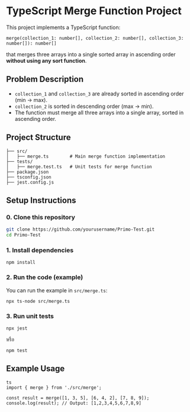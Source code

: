 # TypeScript Merge Function Project

This project implements a TypeScript function:

```
merge(collection_1: number[], collection_2: number[], collection_3: number[]): number[]
```

that merges three arrays into a single sorted array in ascending order **without using any sort function**.

## Problem Description

- `collection_1` and `collection_3` are already sorted in ascending order (min → max).
- `collection_2` is sorted in descending order (max → min).
- The function must merge all three arrays into a single array, sorted in ascending order.

## Project Structure

```
├── src/
│   ├── merge.ts        # Main merge function implementation
├── tests/
│   ├── merge.test.ts   # Unit tests for merge function
├── package.json
├── tsconfig.json
├── jest.config.js
```

## Setup Instructions

### 0. Clone this repository

```bash
git clone https://github.com/yourusername/Primo-Test.git
cd Primo-Test
```

### 1. Install dependencies

```
npm install
```

### 2. Run the code (example)

You can run the example in `src/merge.ts`:

```
npx ts-node src/merge.ts
```

### 3. Run unit tests

```
npx jest
```

หรือ

```
npm test
```

## Example Usage

```
ts
import { merge } from './src/merge';

const result = merge([1, 3, 5], [6, 4, 2], [7, 8, 9]);
console.log(result); // Output: [1,2,3,4,5,6,7,8,9]
```
